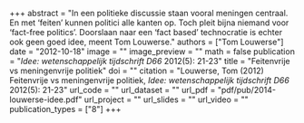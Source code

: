 +++
abstract = "In een politieke discussie staan vooral meningen centraal. En met ‘feiten’ kunnen politici alle kanten op. Toch pleit bijna niemand voor ‘fact-free politics’. Doorslaan naar een ‘fact based’ technocratie is echter ook geen goed idee, meent Tom Louwerse."
authors = ["Tom Louwerse"]
date = "2012-10-18"
image = ""
image_preview = ""
math = false
publication = "*Idee: wetenschappelijk tijdschrift D66* 2012(5): 21-23"
title = "Feitenvrije vs meningenvrije politiek"
doi = ""
citation = "Louwerse, Tom (2012) Feitenvrije vs meningenvrije politiek, *Idee: wetenschappelijk tijdschrift D66* 2012(5): 21-23"
url_code = ""
url_dataset = ""
url_pdf = "pdf/pub/2014-louwerse-idee.pdf"
url_project = ""
url_slides = ""
url_video = ""
publication_types = ["8"]
+++
